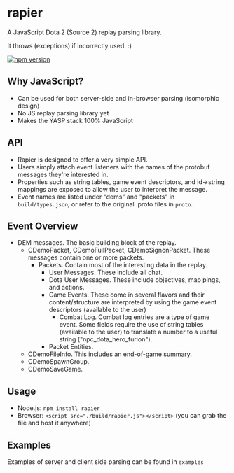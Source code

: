 # rapier
A JavaScript Dota 2 (Source 2) replay parsing library.

It throws (exceptions) if incorrectly used. :)

[![npm version](https://badge.fury.io/js/rapier.svg)](http://badge.fury.io/js/rapier)

Why JavaScript?
----
* Can be used for both server-side and in-browser parsing (isomorphic design)
* No JS replay parsing library yet
* Makes the YASP stack 100% JavaScript

API
----
* Rapier is designed to offer a very simple API.
* Users simply attach event listeners with the names of the protobuf messages they're interested in.
* Properties such as string tables, game event descriptors, and id->string mappings are exposed to allow the user to interpret the message.
* Event names are listed under "dems" and "packets" in `build/types.json`, or refer to the original .proto files in `proto`.

Event Overview
----
* DEM messages.  The basic building block of the replay.
    * CDemoPacket, CDemoFullPacket, CDemoSignonPacket.  These messages contain one or more packets.
        * Packets.  Contain most of the interesting data in the replay.  
            * User Messages.  These include all chat.
            * Dota User Messages.  These include objectives, map pings, and actions.
            * Game Events.  These come in several flavors and their content/structure are interpreted by using the game event descriptors (available to the user)
                * Combat Log.  Combat log entries are a type of game event.  Some fields require the use of string tables (available to the user) to translate a number to a useful string ("npc_dota_hero_furion").
            * Packet Entities.
    * CDemoFileInfo.  This includes an end-of-game summary.
    * CDemoSpawnGroup.
    * CDemoSaveGame.

Usage
----
* Node.js: `npm install rapier`
* Browser: `<script src="./build/rapier.js"></script>` (you can grab the file and host it anywhere)

Examples
----
Examples of server and client side parsing can be found in `examples`
